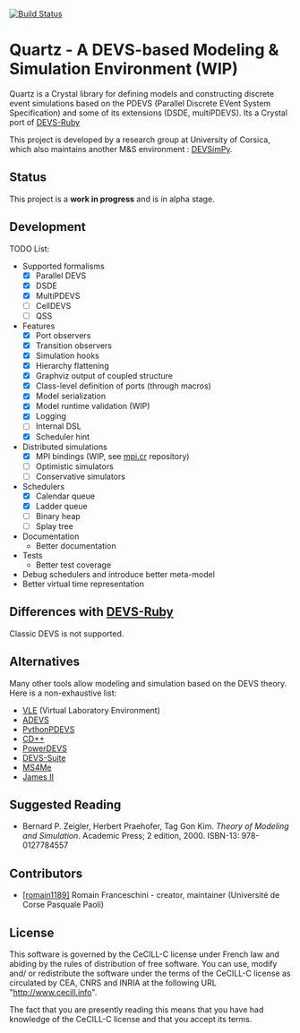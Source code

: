 [![Build Status](https://travis-ci.org/romain1189/quartz.svg?branch=master)](https://travis-ci.org/romain1189/quartz)

# Quartz - A DEVS-based Modeling & Simulation Environment (WIP)

Quartz is a Crystal library for defining models and constructing discrete
event simulations based on the PDEVS (Parallel Discrete EVent System Specification) and
some of its extensions (DSDE, multiPDEVS). Its a Crystal port of
[DEVS-Ruby](https://github.com/devs-ruby)

This project is developed by a research group at University of Corsica, which
also maintains another M&S environment :
[DEVSimPy](https://github.com/capocchi/DEVSimPy).

## Status

This project is a **work in progress** and is in alpha stage.

## Development

TODO List:
- Supported formalisms
  - [x] Parallel DEVS
  - [x] DSDE
  - [x] MultiPDEVS
  - [ ] CellDEVS
  - [ ] QSS
- Features
  - [x] Port observers
  - [x] Transition observers
  - [x] Simulation hooks
  - [x] Hierarchy flattening
  - [x] Graphviz output of coupled structure
  - [x] Class-level definition of ports (through macros)
  - [x] Model serialization
  - [x] Model runtime validation (WIP)
  - [x] Logging
  - [ ] Internal DSL
  - [x] Scheduler hint
- Distributed simulations
  - [x] MPI bindings (WIP, see [mpi.cr](https://github.com/romain1189/mpi.cr) repository)
  - [ ] Optimistic simulators
  - [ ] Conservative simulators
- Schedulers
  - [x] Calendar queue
  - [x] Ladder queue
  - [ ] Binary heap
  - [ ] Splay tree
- Documentation
  - Better documentation
- Tests
  - Better test coverage
- Debug schedulers and introduce better meta-model
- Better virtual time representation

## Differences with [DEVS-Ruby](https://github.com/devs-ruby)

Classic DEVS is not supported.

## Alternatives

Many other tools allow modeling and simulation based on the DEVS theory. Here is a non-exhaustive list:
- [VLE](http://www.vle-project.org) (Virtual Laboratory Environment)
- [ADEVS](http://web.ornl.gov/~1qn/adevs/)
- [PythonPDEVS](http://msdl.cs.mcgill.ca/projects/DEVS/PythonPDEVS)
- [CD++](http://cell-devs.sce.carleton.ca/mediawiki/index.php/Main_Page)
- [PowerDEVS](https://sourceforge.net/projects/powerdevs/)
- [DEVS-Suite](http://acims.asu.edu/software/devs-suite/)
- [MS4Me](http://www.ms4systems.com)
- [James II](http://jamesii.informatik.uni-rostock.de/jamesii.org/)

## Suggested Reading

* Bernard P. Zeigler, Herbert Praehofer, Tag Gon Kim. *Theory of Modeling and Simulation*. Academic Press; 2 edition, 2000. ISBN-13: 978-0127784557

## Contributors

- [[romain1189]](https://github.com/[romain1189]) Romain Franceschini - creator, maintainer (Université de Corse Pasquale Paoli)

## License

This software is governed by the CeCILL-C license under French law and
abiding by the rules of distribution of free software.  You can use,
modify and/ or redistribute the software under the terms of the CeCILL-C
license as circulated by CEA, CNRS and INRIA at the following URL
"http://www.cecill.info".

The fact that you are presently reading this means that you have had
knowledge of the CeCILL-C license and that you accept its terms.
